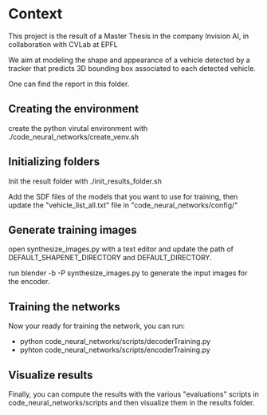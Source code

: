 # Context
This project is the result of a Master Thesis in the company Invision AI, in collaboration with CVLab at EPFL

We aim at modeling the shape and appearance of a vehicle detected by a tracker that predicts 3D bounding box associated to each detected vehicle.

One can find the report in this folder.

## Creating the environment
create the python virutal environment with ./code_neural_networks/create_venv.sh

## Initializing folders
Init the result folder with ./init_results_folder.sh

Add the SDF files of the models that you want to use for training, then update the "vehicle_list_all.txt" file in "code_neural_networks/config/"

## Generate training images
open synthesize_images.py with a text editor and update the path of DEFAULT_SHAPENET_DIRECTORY and DEFAULT_DIRECTORY.

run blender -b -P synthesize_images.py to generate the input images for the encoder.

## Training the networks
Now your ready for training the network, you can run:
- python code_neural_networks/scripts/decoderTraining.py
- pyhton code_neural_networks/scripts/encoderTraining.py

## Visualize results
Finally, you can compute the results with the various "evaluations" scripts in code_neural_networks/scripts and then visualize them in the results folder.
